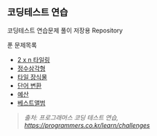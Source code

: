 코딩테스트 연습
------
코딩테스트 연습문제 풀이 저장용 Repository

푼 문제목록
* [2 x n 타일링](https://programmers.co.kr/learn/courses/30/lessons/12900)
* [정수삼각형](https://programmers.co.kr/learn/courses/30/lessons/43105)
* [타일 장식물](https://programmers.co.kr/learn/courses/30/lessons/43104)
* [단어 변환](https://programmers.co.kr/learn/courses/30/lessons/43163)
* [예산](https://programmers.co.kr/learn/courses/30/lessons/43237)
* [베스트앨범](https://programmers.co.kr/learn/courses/30/lessons/42579)

> *출처: 프로그래머스 코딩 테스트 연습, https://programmers.co.kr/learn/challenges*